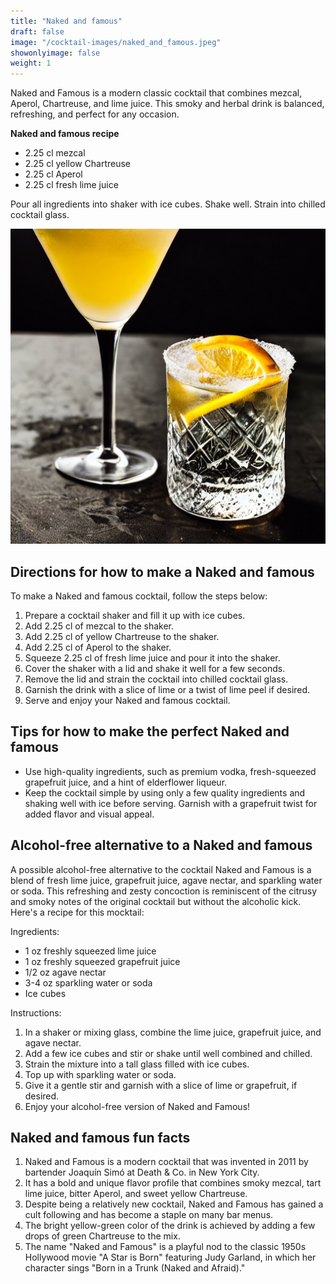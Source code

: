 ```yaml
---
title: "Naked and famous"
draft: false
image: "/cocktail-images/naked_and_famous.jpeg"
showonlyimage: false
weight: 1
---
```


Naked and Famous is a modern classic cocktail that combines mezcal, Aperol, Chartreuse, and lime juice. This smoky and herbal drink is balanced, refreshing, and perfect for any occasion.

<!--more-->

**Naked and famous recipe**

- 2.25 cl mezcal
- 2.25 cl yellow Chartreuse
- 2.25 cl Aperol
- 2.25 cl fresh lime juice


Pour all ingredients into shaker with ice cubes. Shake well. Strain into chilled cocktail glass.

![](/cocktail-images/naked_and_famous.jpeg)


## Directions for how to make a Naked and famous

To make a Naked and famous cocktail, follow the steps below:

1. Prepare a cocktail shaker and fill it up with ice cubes.
2. Add 2.25 cl of mezcal to the shaker.
3. Add 2.25 cl of yellow Chartreuse to the shaker.
4. Add 2.25 cl of Aperol to the shaker.
5. Squeeze 2.25 cl of fresh lime juice and pour it into the shaker.
6. Cover the shaker with a lid and shake it well for a few seconds.
7. Remove the lid and strain the cocktail into chilled cocktail glass.
8. Garnish the drink with a slice of lime or a twist of lime peel if desired.
9. Serve and enjoy your Naked and famous cocktail.

## Tips for how to make the perfect Naked and famous

- Use high-quality ingredients, such as premium vodka, fresh-squeezed grapefruit juice, and a hint of elderflower liqueur.
- Keep the cocktail simple by using only a few quality ingredients and shaking well with ice before serving. Garnish with a grapefruit twist for added flavor and visual appeal.

## Alcohol-free alternative to a Naked and famous

A possible alcohol-free alternative to the cocktail Naked and Famous is a blend of fresh lime juice, grapefruit juice, agave nectar, and sparkling water or soda. This refreshing and zesty concoction is reminiscent of the citrusy and smoky notes of the original cocktail but without the alcoholic kick. Here's a recipe for this mocktail:

Ingredients:
- 1 oz freshly squeezed lime juice
- 1 oz freshly squeezed grapefruit juice
- 1/2 oz agave nectar
- 3-4 oz sparkling water or soda
- Ice cubes

Instructions:
1. In a shaker or mixing glass, combine the lime juice, grapefruit juice, and agave nectar.
2. Add a few ice cubes and stir or shake until well combined and chilled.
3. Strain the mixture into a tall glass filled with ice cubes.
4. Top up with sparkling water or soda.
5. Give it a gentle stir and garnish with a slice of lime or grapefruit, if desired.
6. Enjoy your alcohol-free version of Naked and Famous!

## Naked and famous fun facts

1. Naked and Famous is a modern cocktail that was invented in 2011 by bartender Joaquín Simó at Death & Co. in New York City. 
2. It has a bold and unique flavor profile that combines smoky mezcal, tart lime juice, bitter Aperol, and sweet yellow Chartreuse. 
3. Despite being a relatively new cocktail, Naked and Famous has gained a cult following and has become a staple on many bar menus. 
4. The bright yellow-green color of the drink is achieved by adding a few drops of green Chartreuse to the mix. 
5. The name "Naked and Famous" is a playful nod to the classic 1950s Hollywood movie "A Star is Born" featuring Judy Garland, in which her character sings "Born in a Trunk (Naked and Afraid)."
